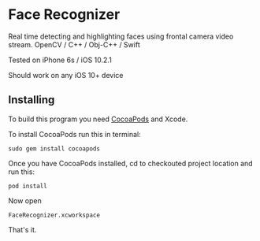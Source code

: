# Face Recognizer

Real time detecting and highlighting faces using frontal camera video stream. OpenCV / C++ / Obj-C++ / Swift

Tested on iPhone 6s / iOS 10.2.1

Should work on any iOS 10+ device

## Installing

To build this program you need [CocoaPods](https://guides.cocoapods.org/using/getting-started.html#toc_3) and Xcode.

To install CocoaPods run this in terminal:

```
sudo gem install cocoapods
```

Once you have CocoaPods installed, cd to checkouted project location and run this:

```
pod install
```

Now open 

```
FaceRecognizer.xcworkspace
```

That's it.
